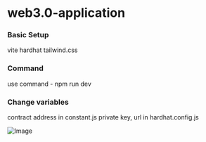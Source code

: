 # web3.0-application

### Basic Setup

vite
hardhat
tailwind.css

### Command

use command - npm run dev

### Change variables

contract address in constant.js
private key, url in hardhat.config.js

![Image](sss.png)

